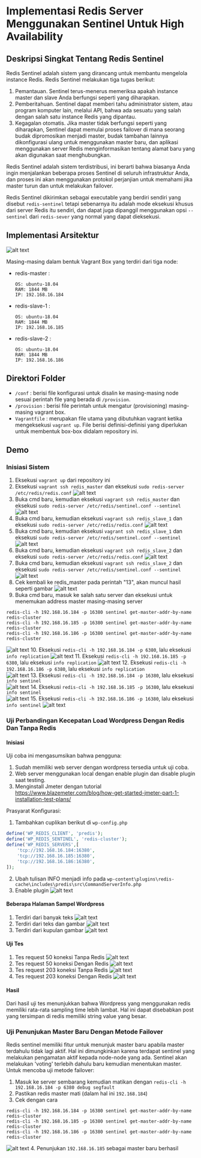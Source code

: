 # Implementasi Redis Server Menggunakan Sentinel Untuk High Availability

## Deskripsi Singkat Tentang Redis Sentinel
Redis Sentinel adalah sistem yang dirancang untuk membantu mengelola instance Redis. Redis Sentinel melakukan tiga tugas berikut:

1. Pemantauan. Sentinel terus-menerus memeriksa apakah instance master dan slave Anda berfungsi seperti yang diharapkan.
2. Pemberitahuan. Sentinel dapat memberi tahu administrator sistem, atau program komputer lain, melalui API, bahwa ada sesuatu yang salah dengan salah satu instance Redis yang dipantau.
3. Kegagalan otomatis. Jika master tidak berfungsi seperti yang diharapkan, Sentinel dapat memulai proses failover di mana seorang budak dipromosikan menjadi master, budak tambahan lainnya dikonfigurasi ulang untuk menggunakan master baru, dan aplikasi menggunakan server Redis menginformasikan tentang alamat baru yang akan digunakan saat menghubungkan.

Redis Sentinel adalah sistem terdistribusi, ini berarti bahwa biasanya Anda ingin menjalankan beberapa proses Sentinel di seluruh infrastruktur Anda, dan proses ini akan menggunakan protokol perjanjian untuk memahami jika master turun dan untuk melakukan failover.

Redis Sentinel dikirimkan sebagai executable yang berdiri sendiri yang disebut `redis-sentinel` tetapi sebenarnya itu adalah mode eksekusi khusus dari server Redis itu sendiri, dan dapat juga dipanggil menggunakan opsi `--sentinel` dari `redis-sever` yang normal yang dapat dieksekusi.


## Implementasi Arsitektur
![alt text](img/diagram.JPG)

Masing-masing dalam bentuk Vagrant Box yang terdiri dari tiga node:
- redis-master :
    ```
    OS: ubuntu-18.04
    RAM: 1844 MB
    IP: 192.168.16.184
    ```
- redis-slave-1 :
    ```
    OS: ubuntu-18.04
    RAM: 1844 MB
    IP: 192.168.16.185
    ```
- redis-slave-2 :
    ```
    OS: ubuntu-18.04
    RAM: 1844 MB
    IP: 192.168.16.186 
    ```
## Direktori Folder
- `/conf` : berisi file konfigurasi untuk disalin ke masing-masing node sesuai perintah file yang berada di `/provision`.
- `/provision` : berisi file perintah untuk mengatur (provisioning) masing-masing vagrant box.
- `Vagrantfile` : merupakan file utama yang dibutuhkan vagrant ketika mengeksekusi `vagrant up`. File berisi definisi-definisi yang diperlukan untuk membentuk box-box didalam repository ini.
## Demo
### Inisiasi Sistem
1. Eksekusi `vagrant up` dari repository ini
2. Eksekusi `vagrant ssh redis_master` dan eksekusi `sudo redis-server /etc/redis/redis.conf`
![alt text](img/redis1.JPG)
3. Buka cmd baru, kemudian eksekusi `vagrant ssh redis_master` dan eksekusi `sudo redis-server /etc/redis/sentinel.conf --sentinel`
![alt text](img/redis2.JPG)
4. Buka cmd baru, kemudian eksekusi `vagrant ssh redis_slave_1` dan eksekusi `sudo redis-server /etc/redis/redis.conf`
![alt text](img/redis3.JPG)
5. Buka cmd baru, kemudian eksekusi `vagrant ssh redis_slave_1` dan eksekusi `sudo redis-server /etc/redis/sentinel.conf --sentinel`
![alt text](img/redis4.JPG)
6. Buka cmd baru, kemudian eksekusi `vagrant ssh redis_slave_2` dan eksekusi `sudo redis-server /etc/redis/redis.conf`
![alt text](img/redis5.JPG)
7. Buka cmd baru, kemudian eksekusi `vagrant ssh redis_slave_2` dan eksekusi `sudo redis-server /etc/redis/sentinel.conf --sentinel`
![alt text](img/redis6.JPG)
8. Cek kembali ke redis_master pada perintah "13", akan muncul hasil seperti gambar
![alt text](img/redis7.JPG)
9.  Buka cmd baru, masuk ke salah satu server dan eksekusi untuk menemukan address master masing-masing server 
```
redis-cli -h 192.168.16.184 -p 16380 sentinel get-master-addr-by-name redis-cluster
redis-cli -h 192.168.16.185 -p 16380 sentinel get-master-addr-by-name redis-cluster
redis-cli -h 192.168.16.186 -p 16380 sentinel get-master-addr-by-name redis-cluster
```
![alt text](img/redis8.JPG)
10. Eksekusi `redis-cli -h 192.168.16.184 -p 6380`, lalu eksekusi `info replication`
![alt text](img/redis9.JPG)
11. Eksekusi `redis-cli -h 192.168.16.185 -p 6380`, lalu eksekusi `info replication` 
![alt text](img/redis10.JPG)
12. Eksekusi `redis-cli -h 192.168.16.186 -p 6380`, lalu eksekusi `info replication`  
![alt text](img/redis11.JPG)
13. Eksekusi `redis-cli -h 192.168.16.184 -p 16380`, lalu eksekusi `info sentinel`  
![alt text](img/redis12.JPG)
14. Eksekusi `redis-cli -h 192.168.16.185 -p 16380`, lalu eksekusi `info sentinel`  
![alt text](img/redis13.JPG)
15. Eksekusi `redis-cli -h 192.168.16.186 -p 16380`, lalu eksekusi `info sentinel` 
![alt text](img/redis14.JPG)
### Uji Perbandingan Kecepatan Load Wordpress Dengan Redis Dan Tanpa Redis
#### Inisiasi
Uji coba ini mengasumsikan bahwa pengguna:
1. Sudah memiliki web server dengan wordpress tersedia untuk uji coba.
2. Web server menggunakan local dengan enable plugin dan disable plugin saat testing. 
3. Menginstall Jmeter dengan tutorial https://www.blazemeter.com/blog/how-get-started-jmeter-part-1-installation-test-plans/

Prasyarat Konfigurasi:
1. Tambahkan cuplikan berikut di `wp-config.php`
```php
define('WP_REDIS_CLIENT', 'predis');
define('WP_REDIS_SENTINEL', 'redis-cluster');
define('WP_REDIS_SERVERS',[
	'tcp://192.168.16.184:16380',
	'tcp://192.168.16.185:16380',
	'tcp://192.168.16.186:16380',
]);
```
2. Ubah tulisan INFO menjadi info pada `wp-content\plugins\redis-cache\includes\predis\src\CommandServerInfo.php`
3. Enable plugin
![alt text](img/wordpress-redis-plugin.JPG)

#### Beberapa Halaman Sampel Wordpress
1. Terdiri dari banyak teks
![alt text](img/wordpress-dummy-page-1.JPG)
2. Terdiri dari teks dan gambar
![alt text](img/wordpress-dummy-page-2.JPG)
3. Terdiri dari kupulan gambar
![alt text](img/wordpress-dummy-page-3.JPG)

#### Uji Tes
1. Tes request 50 koneksi Tanpa Redis
![alt text](img/jmeter1.JPG)
2. Tes request 50 koneksi Dengan Redis
![alt text](img/jmeter2.JPG)
3. Tes request 203 koneksi Tanpa Redis
![alt text](img/jmeter3.JPG)
4. Tes request 203 koneksi Dengan Redis
![alt text](img/jmeter3.JPG)

#### Hasil 
Dari hasil uji tes menunjukkan bahwa Wordpress yang menggunakan redis memiliki rata-rata sampling time lebih lambat. Hal ini dapat disebabkan  post yang tersimpan di redis memiliki string value yang besar.

### Uji Penunjukan Master Baru Dengan Metode Failover
Redis sentinel memiliki fitur untuk menunjuk master baru apabila master terdahulu tidak lagi aktif. Hal ini dimungkinkan karena terdapat sentinel yang melakukan pengamatan aktif kepada node-node yang ada. Sentinel akan melakukan 'voting' terlebih dahulu baru kemudian menentukan master.
Untuk mencoba uji metode failover:
1. Masuk ke server sembarang kemudian matikan dengan
   `redis-cli -h 192.168.16.184 -p 6380 debug segfault`
2. Pastikan redis master mati (dalam hal ini `192.168.184`)
3. Cek dengan cara
```
redis-cli -h 192.168.16.184 -p 16380 sentinel get-master-addr-by-name redis-cluster
redis-cli -h 192.168.16.185 -p 16380 sentinel get-master-addr-by-name redis-cluster
redis-cli -h 192.168.16.186 -p 16380 sentinel get-master-addr-by-name redis-cluster
```
![alt text](img/redislast.JPG)
4. Penunjukan `192.168.16.185` sebagai master baru berhasil